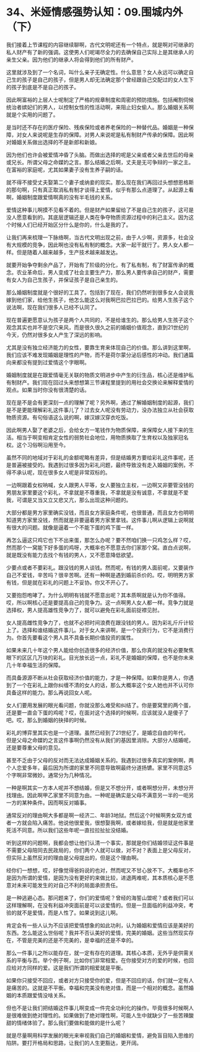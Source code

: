 # 34、米娅情感强势认知：09.围城内外（下） 

我们接着上节课程的内容继续聊啊，古代文明呢还有一个特点，就是啊对可继承的私人财产有了新的强调。这使男人们呢竭尽全力的去确保自己实际上是其继承人的亲生父亲。因为他们的继承人将会得到他们的所有财产。

这里就涉及到了一个名词，叫什么亲子无确定性。什么意思？女人永远可以确定自己生的孩子是自己的孩子，但是男人却无法确定那个曾经跟自己交配过的女人生下的孩子到底是不是自己的孩子。

因此啊富裕的上层人士呢制定了严格的规章制度和周密的预防措施。包括阉割伺候统治者嫔妃们的男人，以控制女性的性活动啊，来阻止妇女偷人。那么婚姻关系啊就是个实用的问题了。

是当时还不存在的医疗保险、残疾保险或者养老保险的一种替代品。婚姻是一种保障，对女人来说呢是生存的保障。对男人来说呢是私有制财产传承的保障。因此啊对婚姻关系做出选择的不是新郎和新娘。

因为他们也许会被爱情冲昏了头脑。而做出选择的呢是父亲或者父亲去世后的母亲或兄长。所谓父母之命媒妁之言。那么结婚之后啊，丈夫是无可争辩的一家之主。在富裕的家庭呢，尤其如果妻子没有生养子嗣的话。

就不得不接受丈夫娶第二个妻子或纳妾的现实。那么现在我们再回过头想想恩格斯的那句啊，只有真正取消私有制才谈得上爱情，似乎有那么点道理了。从起源上看啊，婚姻制度跟爱情啊真的没有半毛钱的关系。

爱情这种事儿啊摸不见看不着的。但是财产如果留给了不是自己生的孩子，这可是没人愿意看到的。其底层逻辑还是人类在争夺物质资源过程中的利己主义。因为这个时候人们已经开始区分什么是你的，什么是我的了。

让我们再来梳理一下脉络啊，当古代文明出现之前，由于人少啊，资源多，社会没有大规模的竞争，因此啊也没有私有制的概念。大家一起干就行了。男人女人都一样。但是随着人越来越多，生产技术越来越发达。

就要开始争夺剩余产品了，开始有了阶级的分化，有了私有制，有了财富传承的概念。农业革命后，男人变成了社会主要生产力，那么男人要传承自己的财产，需要有女人为自己生孩子，并保证孩子是自己亲生的。

那么婚姻制度就是个很好的工具了。包括到了现在，我们仍然听到很多女人会说我嫁到他们家，给他生孩子，他怎么能这么对我啊巴拉巴拉巴的。给男人生孩子这个说法啊，现在我们很多人已经不认同了。

现在普遍更愿意认为孩子是两个人共同的，不是给谁生的。那么给男人生孩子这个观念其实也并不是空穴来风，而是很久很久之前的婚姻价值观念，直到21世纪的今天，仍然对很多女人产生了深远的影响。

尤其是没有独立经济能力的女性，要靠生育来体现自己的价值。那么讲到这里啊，我们应该不难发现婚姻是理性的产物，而不是荷尔蒙分泌后感性的冲动。我们通篇向来都没有提到过爱情这个字眼啊。

婚姻制度就是在跟爱情毫无关联的物质文明进步中产生的衍生品，核心还是维护私有制财产。我们现在回过头来想想第三节课程里提到的用社会交换论来解释爱情的观点。如果当时你没有很清楚的话。

现在是不是会有更深刻一点的理解了呢？另外啊，通过了解婚姻制度的起源，我们是不是更能理解彩礼这件事儿了？过去女人呢没有劳动力，没办法独立从社会获取物质资源。有句俗语这么说的啊，嫁汉嫁汉穿衣吃饭。

因此啊男人娶了老婆之后，会给女方一笔钱作为物质保障，来保障女人接下来的生活。相当于啊变相肯定女性的弱势社会地位，用物质换取了生育权以及独家冠名权。这个习俗啊沿用至今。

虽然不同的地域对于彩礼的金额呢略有差异，但是结婚男方要给彩礼这件事呢，还是普遍被接受的。我遇到过很多因为彩礼问题，最终导致没有走入婚姻的案例，不得不承认呢，现在很多女人呢是非常双标的。

一边啊跟着女权呐喊，女人跟男人平等，女人要独立主权，一边啊又非要管没钱的男朋友家里要这个彩礼，不拿就是不尊重我，不拿就是没有诚意，不拿就是不爱我，可谓是又当又立又悲又亢，那么出现这种问题的。

大部分都是男方家里确实没钱，而且女方家庭条件呢，也很普通，而且女方也明明知道男方家里没钱，然而就是非要逼着男方家里拿钱。这件事儿啊从逻辑上说啊就有很大的问题。就像是逼着一个不能下蛋的鸡下蛋一样。

再怎么逼这只鸡它也下不出来蛋，那怎么办呢？要不然咱们换一只鸡怎么样？哎，然而那个一窝能下好多蛋的鸡呀，大概率也不愿意去你们家那个窝。直白点说啊，就是既没有能力去找个有钱的男人，又不愿意降低欲望。

少要点或者不要彩礼。跟没钱的男人谈钱。然而呢，有钱的男人面前呢，又要装作自己不爱钱，辛苦吗？很辛苦啊。还有一种啊是遇到婚前杀价的。哎，明明男方家有钱，但是就在彩礼的问题上不妥协。你又不开心了。

又要抱怨咆哮了。为什么明明有钱就不愿意出呢？其本质啊就是认为你不值得。哎，所以啊核心还是要提高自己的竞争力。这一点啊男人女人都一样。竞争力就是选择权，男人提高雄性竞争力了，就可以避免在彩礼面前捉襟见肘。

女人提高雌性竞争力了，也就不必把时间浪费在跟没钱的男人。因为彩礼斤斤计较上了。选择和谁结婚这件事儿。对于女人来讲啊，是一个投资行为，它不是消费行为。你首先要看这个男人具不具备长期价值投资的属性。

如果未来几十年这个男人能给你创造很多的经济价值，那么你真的就没有必要聚焦眼下的区区几万块的彩礼。目光放长远一点，彩礼不是婚姻的保障，也不是你未来几十年幸福生活的保障。

而具备源源不断从社会获取经济价值的能力，才是一种保障。如果你是男人，你遇到了一个在彩礼上跟你纠缠不清的女人的话，那么大概率这个女人她也并不认可你具备这样的能力。那么再说回女人呢。

女人们要用发展的眼光看问题，你就没那么难受和纠结了。你是要窝里的两个蛋，还是要一直会下蛋的鸡呢？哎，在面对这个选择的时候啊，应该就没人是傻子了吧。哎，那么到婚姻的抉择的时候。

彩礼的博弈里其实也是一个道理。虽然已经到了21世纪了，是婚恋自由的年代，但是父母之命媒妁之言这件事啊仍然没有从我们的基因里消除。大部分人结婚呢，还是要尊重父母的意见。

甚至不乏由于父母的反对而无法达成婚姻关系的。我遇到过很多真实的案例啊，两个人恋爱多年，最后因为所谓的家里不同意导致啊最终分道扬镳。家里不同意这5个字啊非常微妙。通常分为几种情况。

一种是啊其实一方本人呢并不想结婚，但是又不想分开，或者啊想分开，未想分开找理由。因此啊甲乙家里不同意为由。一种呢是确实是父母不满意另一半的一呃另一方的某种条件。因而啊反对婚事。

通常反对的理由啊大多都是啊一经济二、年龄3地狱。然后这个时候啊男女双方或者一方就会陷入痛苦。他说他很爱我，很想娶我啊，或者嫁给我，但是就是他家里死活不同意。所以我们这些年呢一直拉拉扯扯没结婚。

听到这样的问题啊，我都会想让他们认清一个事实，那就是你们结婚领证这件事是不需要父母陪同去民政局的，你们两个人就可以做，对不对？表面上是父母反对，但实际上虽然反对的理由是父母提出的，但是这个理由啊。

经你们一想想，哎，好像觉得爸妈说的也对，然而呢又不甘心放不下。大概率也不是因为所谓的爱情，是因为没有更好的来做比较，进退两难呢，其本质核心是不愿意对未来可能发生的对自己不利的局面承担责任。

是一种逃避心态。那问题来了，你们的爱情呢？曾经的海誓山盟呢？或者我们可以这样理解啊，在没有利益冲突面前是可以谈爱情的。但是一旦面临的利益冲突，考验的就不是爱情，而是人性了。如果说到这儿啊。

肯定会有一些人认为不应该把爱情想象的如此功利，认为婚姻和爱情应该是美好的东西。怎么能这么世俗呢？我并不否认美好的爱情，完美的婚姻。这些当然现实存在，不管是完美的还是不完美的，是幸福的还是不幸的。

那么一件事儿之所以能存在，就一定有存在的道理。其核心本质，无外乎是供需关系的平衡与否。举个例子啊，比如你们非常相爱。在你接受对方的爱的时候，也回应给对方同样的爱。这是我们所谓的相爱就是平衡。

如果你只接受不回应，或者对方只接受你的爱，但是不回应的话，你们就一定有人是痛苦的。这就是不平衡。幸福和完美没有绝对值，而是一个相对的概念。虽然婚姻的本质跟爱情没啥关系。

但也不是让我们把结婚这件事儿啊变成一件完全功利化的操作。毕竟很多时候啊人是很难做到绝对理性的。如果做到了绝对理性啊，可能人生中就缺少了一些苦辣酸甜的情绪体验了。那么我们要做和能做的是什么呢？

就是尽量啊用科学发展的眼光来审视我们自己的婚姻和爱情，避免盲目陷入思维的陷阱。要打开格局和思路，让我们的人生更豁达，更开阔。

